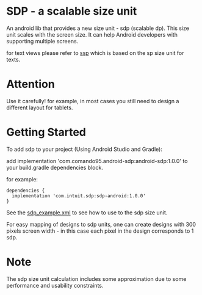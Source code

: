 # SDP - a scalable size unit
An android lib that provides a new size unit - sdp (scalable dp). This size unit scales with the screen size. It can help Android developers with supporting multiple screens.

for text views please refer to [ssp](https://github.com/comando95/android-sdp) which is based on the sp size unit for texts. 

# Attention
Use it carefully! for example, in most cases you still need to design a different layout for tablets.


# Getting Started

To add sdp to your project (Using Android Studio and Gradle): 

  add implementation 'com.comando95.android-sdp:android-sdp:1.0.0' to your build.gradle dependencies block.
  
  for example:
  
  ```
  dependencies {
    implementation 'com.intuit.sdp:sdp-android:1.0.0'
  }
  ```
See the [sdp_example.xml](https://github.com/comando95/android-sdp/blob/master/android-sdp/src/main/res/layout/sdp_example.xml) to see how to use to the sdp size unit.

For easy mapping of designs to sdp units, one can create designs with 300 pixels screen width - in this case each pixel in the design corresponds to 1 sdp.

# Note
The sdp size unit calculation includes some approximation due to some performance and usability constraints.
